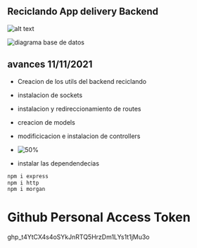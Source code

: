 ## Reciclando App delivery Backend
 ![alt text](https://github.com/BryanApolinario/reciclandoApp/blob/main/assets/img/delivery.png)
 
 ![diagrama base de datos](https://github.com/BryanApolinario/BackendReciclando/blob/master/ER.PNG)

## avances 11/11/2021
- Creacion de los utils del backend reciclando
- instalacion de sockets 
- instalacion y redireccionamiento de routes
- creacion de models 
- modificicacion e instalacion de controllers 
- ![50%](https://progress-bar.dev/50)

- instalar las dependendecias
```bash
npm i express
npm i http
npm i morgan 
```
# Github Personal Access Token
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
